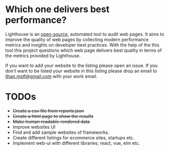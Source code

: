 # Which one delivers best performance?
Lighthouse is an [open-source](https://github.com/GoogleChrome/lighthouse), automated tool to audit web pages. It aims to improve the quality of web pages by collecting modern performance metrics and insights on developer best practices. With the help of the this tool this project questions which web page delivers best quality in terms of the metrics provided by Lighthouse.

If you want to add your website to the listing please open an issue. If you don't want to be listed your website in this listing please drop an email to ilhan.mstf@gmail.com with your work email.

# TODOs
- ~~Create a csv file from reports.json~~
- ~~Create a html page to show the results~~
- ~~Make human readable rendered data~~
- Improve websites UI
- Find and add sample websites of frameworks.
- Create different listings for ecommerce sites, startups etc.
- Implement web-ui with different libraries; react, vue, elm etc.
